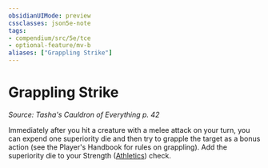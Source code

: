 ```yaml
---
obsidianUIMode: preview
cssclasses: json5e-note
tags:
- compendium/src/5e/tce
- optional-feature/mv-b
aliases: ["Grappling Strike"]
---
```

# Grappling Strike
*Source: Tasha's Cauldron of Everything p. 42* 

Immediately after you hit a creature with a melee attack on your turn, you can expend one superiority die and then try to grapple the target as a bonus action (see the Player's Handbook for rules on grappling). Add the superiority die to your Strength ([Athletics](../../../Rules%20&%20Options/5e%20Rules/skills.md##Athletics)) check.